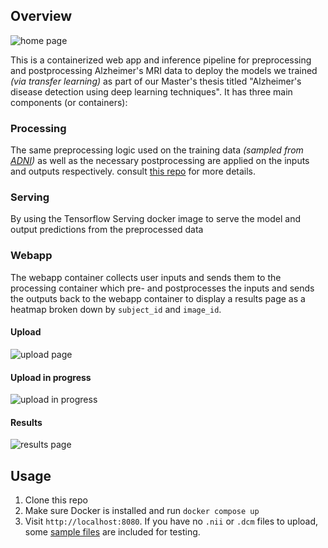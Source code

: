## Overview
![home page](assets/home.png)

This is a containerized web app and inference pipeline for preprocessing and postprocessing Alzheimer's MRI data to deploy the models we trained *(via transfer learning)* as part of our Master's thesis titled "Alzheimer's disease detection using deep learning techniques". It has three main components (or containers):

### Processing
The same preprocessing logic used on the training data *(sampled from [ADNI](https://ida.loni.usc.edu/))* as well as the necessary postprocessing are applied on the inputs and outputs respectively. consult [this repo](https://github.com/nacer-benyoub/adni_preprocessing/tree/refactor/update-fslinstaller) for more details.

### Serving
By using the Tensorflow Serving docker image to serve the model and output predictions from the preprocessed data

### Webapp
The webapp container collects user inputs and sends them to the processing container which pre- and postprocesses the inputs and sends the outputs back to the webapp container to display a results page as a heatmap broken down by `subject_id` and `image_id`.
#### Upload
![upload page](assets/upload.png)
#### Upload in progress
![upload in progress](assets/upload_progress.png)
#### Results
![results page](assets/results.png)

## Usage
1. Clone this repo
2. Make sure Docker is installed and run `docker compose up`
3. Visit `http://localhost:8080`. If you have no `.nii` or `.dcm` files to upload, some [sample files](sample_data/) are included for testing.